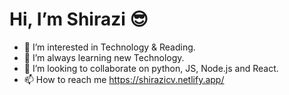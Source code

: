 # Hi, I’m Shirazi 😎
- 👀 I’m interested in Technology & Reading.
- 🌱 I’m always learning new Technology.
- 💞️ I’m looking to collaborate on python, JS, Node.js and React.
- 📫 How to reach me https://shirazicv.netlify.app/

<!---
Shirazii/Shirazii is a ✨ special ✨ repository because its `README.md` (this file) appears on your GitHub profile.
You can click the Preview link to take a look at your changes.
--->
